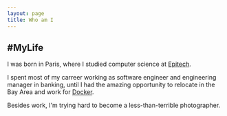 ```yaml
---
layout: page
title: Who am I
---
```


## #MyLife

I was born in Paris, where I studied computer science at <a
href="http://www.epitech.eu">Epitech</a>.

I spent most of my carreer working as software engineer and engineering manager
in banking, until I had the amazing opportunity to relocate in the Bay Area and
work for <a href="https://docker.com">Docker</a>.

Besides work, I'm trying hard to become a less-than-terrible photographer.